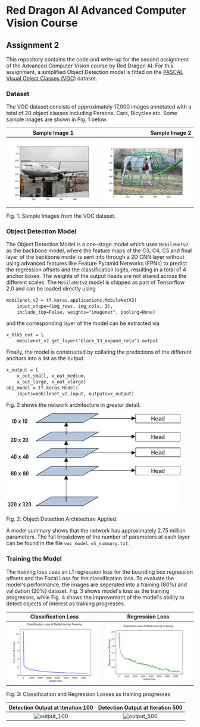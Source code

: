# Red Dragon AI Advanced Computer Vision Course
## Assignment 2

This repository contains the code and write-up for the second assignment of the Advanced Computer Vision course by Red Dragon AI. For this assignment, a simplified Object Detection model is fitted on the [PASCAL Visual Object Classes (VOC)](http://host.robots.ox.ac.uk/pascal/VOC/) dataset. 

### Dataset
The VOC dataset consists of approximately 17,000 images annotated with a total of 20 object classes including Persons, Cars, Bicycles etc. Some sample images are shown in Fig. 1 below.

Sample Image 1 | Sample Image 2
:-------------:|---------------:
![voc_image_1](voc_image_1.jpg) | ![voc_image_2](voc_image_2.jpg)

Fig. 1: Sample Images from the VOC dataset.

### Object Detection Model
The Object Detection Model is a one-stage model which uses `MobileNetv2` as the backbone model, where the feature maps of the C3, C4, C5 and final layer of the backbone model is sent into through a 2D CNN layer without using advanced features like Feature Pyramid Networks (FPNs) to predict the regression offsets and the classification logits, resulting in a total of 4 anchor boxes. The weights of the output heads are not shared across the different scales. The `MobileNetv2` model is shipped as part of Tensorflow 2.0 and can be loaded directly using
```
mobilenet_v2 = tf.keras.applications.MobileNetV2(
    input_shape=(img_rows, img_cols, 3), 
    include_top=False, weights="imagenet", pooling=None)
```
and the corresponding layer of the model can be extracted via
```
x_blk5_out = \
    mobilenet_v2.get_layer("block_13_expand_relu").output
```
Finally, the model is constructed by collating the predictions of the different anchors into a list as the output.
```
x_output = [
    x_out_small, x_out_medium, 
    x_out_large, x_out_vlarge]
obj_model = tf.keras.Model(
    inputs=mobilenet_v2.input, outputs=x_output)
```
Fig. 2 shows the network architecture in greater detail.

![network_architecture](object_detection_network_architecture.jpg)

Fig. 2: Object Detection Architecture Applied.

A model summary shows that the network has approximately 2.75 million parameters. The full breakdown of the number of parameters at each layer can be found in the file `voc_model_v5_summary.txt`.

### Training the Model
The training loss uses an L1 regression loss for the bounding box regression offsets and the Focal Loss for the classification loss. To evaluate the model's performance, the images are seperated into a training (80%) and validation (20%) dataset. Fig. 3 shows model's loss as the training progresses, while Fig. 4 shows the improvement of the model's ability to detect objects of interest as training progresses.

Classification Loss | Regression Loss
:------------------:|:---------------:
![cls_loss](classification_loss.jpg) | ![reg_loss](regression_losses.jpg)

Fig. 3: Classification and Regression Losses as training progresses

Detection Output at Iteration 100 | Detection Output at Iteration 500
:------------------:|:---------------:
![output_100](Results/voc_object_detect_100.jpg) | ![output_500](Results/voc_object_detect_500.jpg)
